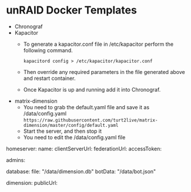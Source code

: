 # unRAID Docker Templates

- Chronograf
- Kapacitor
  - To generate a kapacitor.conf file in /etc/kapacitor perform the following command.
  
    `kapacitord config > /etc/kapacitor/kapacitor.conf`
  - Then override any required parameters in the file generated above and restart container.
  - Once Kapacitor is up and running add it into Chronograf.
- matrix-dimension
  - You need to grab the default.yaml file and save it as /data/config.yaml
  `https://raw.githubusercontent.com/turt2live/matrix-dimension/master/config/default.yaml`
  - Start the server, and then stop it
  - You need to edit the /data/config.yaml file

homeserver:
  name:
  clientServerUrl:
  federationUrl:
  accessToken:

admins:

database:
  file: "/data/dimension.db"
  botData: "/data/bot.json"

dimension:
  publicUrl:
